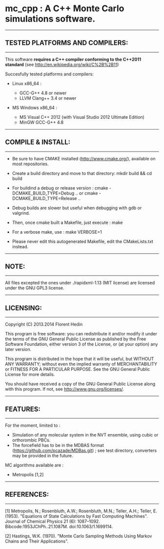 # mc_cpp : A C++ Monte Carlo simulations software.

----------------------------------------------
## TESTED PLATFORMS AND COMPILERS:
----------------------------------------------
This software **requires a C++ compiler conforming to the C++2011 standard** (see http://en.wikipedia.org/wiki/C%2B%2B11) 

Succesfully tested platforms and compilers:
* Linux x86_64 :
  * GCC-G++ 4.8 or newer
  * LLVM Clang++ 3.4 or newer 

* MS Windows x86_64 : 
  * MS Visual C++ 2012 (with Visual Studio 2012 Ultimate Edition)
  * MinGW GCC-G++ 4.8

----------------------------------------------
## COMPILE & INSTALL:
----------------------------------------------
* Be sure to have CMAKE installed (http://www.cmake.org/), available on most repositories.

* Create a build directory and move to that directory: 
        mkdir build && cd build

* For buildind a debug or release version : 
        cmake -DCMAKE_BUILD_TYPE=Debug ..
or
        cmake -DCMAKE_BUILD_TYPE=Release ..

* Debug builds are slower but useful when debugging with gdb or valgrind.

* Then, once cmake built a Makefile, just execute :
        make

* For a verbose make, use : 
        make VERBOSE=1

* Please never edit this autogenerated Makefile, edit the CMakeLists.txt instead.

----------------------------------------------
## NOTE:
----------------------------------------------
All files excepted the ones under ./rapidxml-1.13 (MIT license) are licensed under the GNU GPL3 license.

----------------------------------------------
## LICENSING:
----------------------------------------------
Copyright (C) 2013.2014  Florent Hedin

This program is free software: you can redistribute it and/or modify
it under the terms of the GNU General Public License as published by
the Free Software Foundation, either version 3 of the License, or
(at your option) any later version.

This program is distributed in the hope that it will be useful,
but WITHOUT ANY WARRANTY; without even the implied warranty of
MERCHANTABILITY or FITNESS FOR A PARTICULAR PURPOSE.  See the
GNU General Public License for more details.

You should have received a copy of the GNU General Public License
along with this program.  If not, see <http://www.gnu.org/licenses/>.

----------------------------------------------
## FEATURES:
----------------------------------------------
For the moment, limited to : 
* Simulation of any molecular system in the NVT ensemble, using cubic or orthorombic PBCs.
* The forcefield has to be in the MDBAS format (https://github.com/pcazade/MDBas.git) ; see test directory, converters may be provided in the future.

MC algorithms available are :
* Metropolis [1,2]

----------------------------------------------
## REFERENCES:
----------------------------------------------
[1] Metropolis, N.; Rosenbluth, A.W.; Rosenbluth, M.N.; Teller, A.H.; Teller, E. (1953). "Equations of State Calculations by Fast Computing Machines". Journal of Chemical Physics 21 (6): 1087–1092. Bibcode:1953JChPh..21.1087M. doi:10.1063/1.1699114.

[2] Hastings, W.K. (1970). "Monte Carlo Sampling Methods Using Markov Chains and Their Applications".


